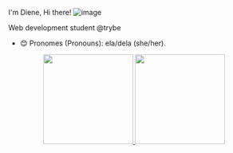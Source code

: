 I'm Diene, Hi there!  ![image](https://user-images.githubusercontent.com/87545136/143295768-ea98a3bd-2579-4638-9040-d72552ff79a9.png)


 Web development student @trybe
- 😊 Pronomes (Pronouns): ela/dela (she/her).

<div align="center">
  <a href="https://github.com/diene89">
  <img height="180em" src="https://github-readme-stats.vercel.app/api?username=diene89&show_icons=true&theme=radical&include_all_commits=true&count_private=true"/>
  <img height="180em" src="https://github-readme-stats.vercel.app/api/top-langs/?username=diene89&layout=compact&langs_count=7&theme=radical"/>
</div>



